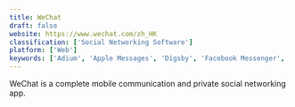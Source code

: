 ```yaml
---
title: WeChat
draft: false 
website: https://www.wechat.com/zh_HK
classification: ['Social Networking Software']
platform: ['Web']
keywords: ['Adium', 'Apple Messages', 'Digsby', 'Facebook Messenger', 'Franz', 'Jitsi', 'LINE', 'Nimbuzz', 'Pidgin', 'Signal', 'Slack', 'Telegram', 'Threema', 'Tox', 'Trillian', 'Viber', 'WhatsApp', 'Wire', 'Zulip', 'ooVoo']
---
```

WeChat is a complete mobile communication and private social networking app.